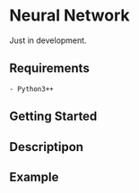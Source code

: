 # Neural Network
Just in development.
## Requirements
    - Python3++
## Getting Started
## Descriptipon
## Example
